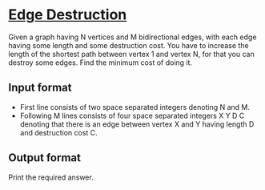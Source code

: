 # [Edge Destruction][link]

Given a graph having N vertices and M bidirectional edges, with each edge having some length and some destruction cost. You have to increase the length of the shortest path between vertex 1 and vertex N, for that you can destroy some edges. Find the minimum cost of doing it.

## Input format

- First line consists of two space separated integers denoting N and M.
- Following M lines consists of four space separated integers X Y D C denoting that there is an edge between vertex X and Y having length D and destruction cost C.

## Output format

Print the required answer.

[link]: https://www.hackerearth.com/practice/algorithms/graphs/min-cut/practice-problems/algorithm/edge-destruction-1/

